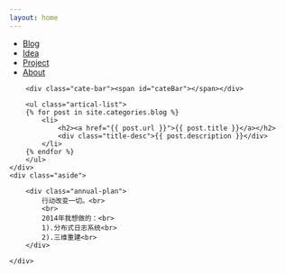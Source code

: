 ```yaml
---
layout: home
---
```



<div class="index-content blog">
    <div class="section">
        <ul class="artical-cate">
            <li class="on"><a href="/"><span>Blog</span></a></li>
            <li><a href="/Idea"><span>Idea</span></a></li>
            <li><a href="/Project"><span>Project</span></a></li>
			<li><a href="/About"><span>About</span></a></li>
        </ul>

        <div class="cate-bar"><span id="cateBar"></span></div>

        <ul class="artical-list">
        {% for post in site.categories.blog %}
            <li>
                <h2><a href="{{ post.url }}">{{ post.title }}</a></h2>
                <div class="title-desc">{{ post.description }}</div>
            </li>
        {% endfor %}
        </ul>
    </div>
    <div class="aside">
		
		<div class="annual-plan">
			行动改变一切。<br>
			<br>
			2014年我想做的：<br>
			1).分布式日志系统<br>
			2).三维重建<br>
		</div>
	
    </div>
</div>
